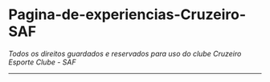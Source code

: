 # Pagina-de-experiencias-Cruzeiro-SAF

*Todos os direitos guardados e reservados para uso do clube Cruzeiro Esporte Clube - SAF*

****
